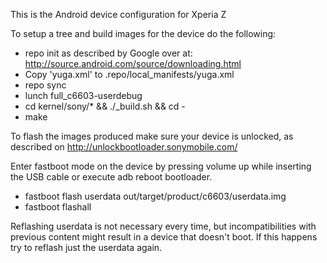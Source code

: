This is the Android device configuration for Xperia Z

To setup a tree and build images for the device do the following:

* repo init as described by Google over at: http://source.android.com/source/downloading.html
* Copy 'yuga.xml' to .repo/local_manifests/yuga.xml
* repo sync
* lunch full_c6603-userdebug
* cd kernel/sony/* && ./_build.sh && cd -
* make

To flash the images produced make sure your device is unlocked, as described on
http://unlockbootloader.sonymobile.com/

Enter fastboot mode on the device by pressing volume up while inserting the USB
cable or execute adb reboot bootloader.

* fastboot flash userdata out/target/product/c6603/userdata.img
* fastboot flashall

Reflashing userdata is not necessary every time, but incompatibilities with
previous content might result in a device that doesn't boot. If this happens
try to reflash just the userdata again.
